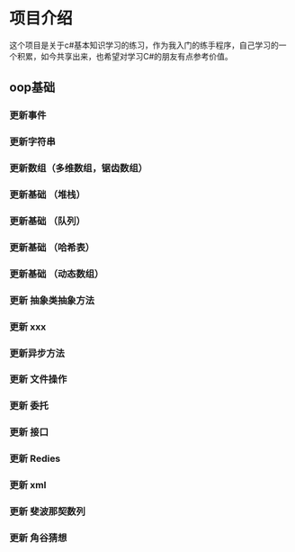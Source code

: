 # 项目介绍
这个项目是关于c#基本知识学习的练习，作为我入门的练手程序，自己学习的一个积累，如今共享出来，也希望对学习C#的朋友有点参考价值。


## oop基础



### 更新事件
### 更新字符串
### 更新数组（多维数组，锯齿数组）
### 更新基础 （堆栈）
### 更新基础 （队列）
### 更新基础  （哈希表）
### 更新基础  （动态数组）
### 更新 抽象类抽象方法
### 更新 xxx
### 更新异步方法
### 更新 文件操作
### 更新 委托
### 更新 接口
### 更新 Redies
### 更新 xml
### 更新 斐波那契数列
### 更新 角谷猜想





